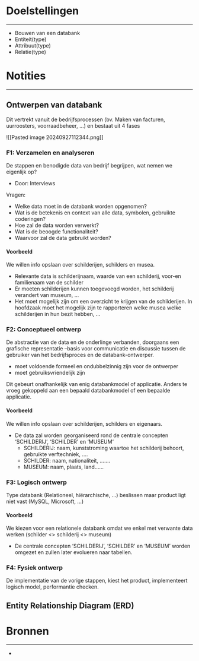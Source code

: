 # Doelstellingen
---
- Bouwen van een databank
- Entiteit(type)
- Attribuut(type)
- Relatie(type)

# Notities
--- 
## Ontwerpen van databank
Dit vertrekt vanuit de bedrijfsprocessen (bv. Maken van facturen, uurroosters, voorraadbeheer, ...) en bestaat uit 4 fases

![[Pasted image 20240927112344.png]]

### F1: Verzamelen en analyseren
De stappen en benodigde data van bedrijf begrijpen, wat nemen we eigenlijk op?
- Door: Interviews

Vragen:
- Welke data moet in de databank worden opgenomen? 
- Wat is de betekenis en context van alle data, symbolen, gebruikte coderingen?
- Hoe zal de data worden verwerkt? 
- Wat is de beoogde functionaliteit?
- Waarvoor zal de data gebruikt worden?

#### Voorbeeld
We willen info opslaan over schilderijen, schilders en musea.
- Relevante data is schilderijnaam, waarde van een schilderij, voor-en familienaam van de schilder
- Er moeten schilderijen kunnen toegevoegd worden, het schilderij verandert van museum, ...
- Het moet mogelijk zijn om een overzicht te krijgen van de schilderijen. In hoofdzaak moet het mogelijk zijn te rapporteren welke musea welke schilderijen in hun bezit hebben, ...

### F2: Conceptueel ontwerp
De abstractie van de data en de onderlinge verbanden, doorgaans een grafische representatie –basis voor communicatie en discussie tussen de gebruiker van het bedrijfsproces en de databank-ontwerper.
- moet voldoende formeel en ondubbelzinnig zijn voor de ontwerper
- moet gebruiksvriendelijk zijn

Dit gebeurt onafhankelijk van enig databankmodel of applicatie. Anders te vroeg gekoppeld aan een bepaald databankmodel of een bepaalde applicatie.

#### Voorbeeld
We willen info opslaan over schilderijen, schilders en eigenaars.
- De data zal worden georganiseerd rond de centrale concepten ‘SCHILDERIJ’, ‘SCHILDER' en ‘MUSEUM‘
	- SCHILDERIJ: naam, kunststroming waartoe het schilderij behoort, gebruikte verftechniek, ....
	- SCHILDER: naam, nationaliteit, .......
	- MUSEUM: naam, plaats, land......

### F3: Logisch ontwerp
Type databank (Relationeel, hiërarchische, ...) beslissen maar product ligt niet vast (MySQL, Microsoft, ...)

#### Voorbeeld
We kiezen voor een relationele databank omdat we enkel met verwante data werken (schilder <> schilderij <> museum)
- De centrale concepten ‘SCHILDERIJ’, ‘SCHILDER’ en ‘MUSEUM’ worden omgezet en zullen later evolueren naar tabellen.

### F4: Fysiek ontwerp
De implementatie van de vorige stappen, kiest het product, implementeert logisch model, performantie checken.

## Entity Relationship Diagram (ERD)

# Bronnen
---
- 